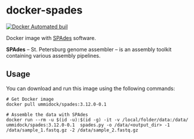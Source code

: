 # docker-spades

[![Docker Automated buil](https://img.shields.io/docker/automated/jrottenberg/ffmpeg.svg)](https://hub.docker.com/r/ummidock/spades/)

Docker image with [SPAdes](https://cab.spbu.ru/software/spades/) software.

**SPAdes** – St. Petersburg genome assembler – is an assembly toolkit containing various assembly pipelines. 

Usage
-----

You can download and run this image using the following commands:

    # Get Docker image
    docker pull ummidock/spades:3.12.0-0.1

    # Assemble the data with SPAdes
    docker run --rm -u $(id -u):$(id -g) -it -v /local/folder/data:/data/ ummidock/spades:3.12.0-0.1  spades.py -o /data/<output_dir> -1 /data/sample_1.fastq.gz -2 /data/sample_2.fastq.gz

  